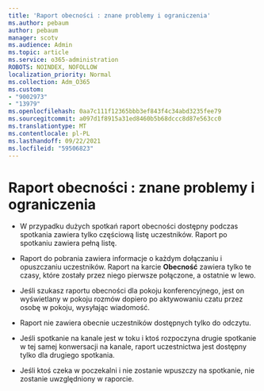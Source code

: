 ```yaml
---
title: 'Raport obecności : znane problemy i ograniczenia'
ms.author: pebaum
author: pebaum
manager: scotv
ms.audience: Admin
ms.topic: article
ms.service: o365-administration
ROBOTS: NOINDEX, NOFOLLOW
localization_priority: Normal
ms.collection: Adm_O365
ms.custom:
- "9002973"
- "13979"
ms.openlocfilehash: 0aa7c111f12365bbb3ef843f4c34abd3235fee79
ms.sourcegitcommit: a097d1f8915a31ed8460b5b68dccc8d87e563cc0
ms.translationtype: MT
ms.contentlocale: pl-PL
ms.lasthandoff: 09/22/2021
ms.locfileid: "59506823"
---
```

# <a name="attendance-report-known-issues-and-limitations"></a>Raport obecności : znane problemy i ograniczenia

- W przypadku dużych spotkań raport obecności dostępny podczas spotkania zawiera tylko częściową listę uczestników. Raport po spotkaniu zawiera pełną listę. 

- Raport do pobrania zawiera informacje o każdym dołączaniu i opuszczaniu uczestników. Raport na karcie **Obecność** zawiera tylko te czasy, które zostały przez niego pierwsze połączone, a ostatnie w lewo.

- Jeśli szukasz raportu obecności dla pokoju konferencyjnego, jest on wyświetlany w pokoju rozmów dopiero po aktywowaniu czatu przez osobę w pokoju, wysyłając wiadomość.

- Raport nie zawiera obecnie uczestników dostępnych tylko do odczytu.

- Jeśli spotkanie na kanale jest w toku i ktoś rozpoczyna drugie spotkanie w tej samej konwersacji na kanale, raport uczestnictwa jest dostępny tylko dla drugiego spotkania.

- Jeśli ktoś czeka w poczekalni i nie zostanie wpuszczy na spotkanie, nie zostanie uwzględniony w raporcie.